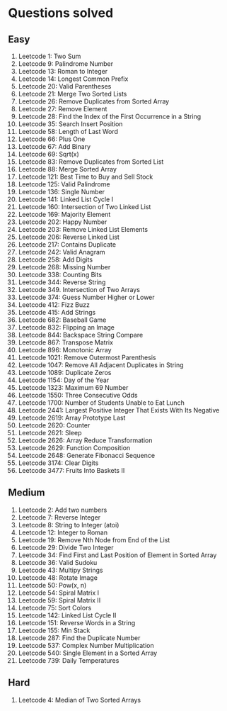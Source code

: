 # Questions solved

## Easy
1. Leetcode 1: Two Sum
2. Leetcode 9: Palindrome Number
3. Leetcode 13: Roman to Integer
4. Leetcode 14: Longest Common Prefix
5. Leetcode 20: Valid Parentheses
6. Leetcode 21: Merge Two Sorted Lists
7. Leetcode 26: Remove Duplicates from Sorted Array
8. Leetcode 27: Remove Element
9. Leetcode 28: Find the Index of the First Occurrence in a String
10. Leetcode 35: Search Insert Position
11. Leetcode 58: Length of Last Word
12. Leetcode 66: Plus One
13. Leetcode 67: Add Binary
14. Leetcode 69: Sqrt(x)
15. Leetcode 83: Remove Duplicates from Sorted List
16. Leetcode 88: Merge Sorted Array
17. Leetcode 121: Best Time to Buy and Sell Stock
18. Leetcode 125: Valid Palindrome
19. Leetcode 136: Single Number
20. Leetcode 141: Linked List Cycle I
21. Leetcode 160: Intersection of Two Linked List
22. Leetcode 169: Majority Element
23. Leetcode 202: Happy Number
24. Leetcode 203: Remove Linked List Elements
25. Leetcode 206: Reverse Linked List
26. Leetcode 217: Contains Duplicate
27. Leetcode 242: Valid Anagram
28. Leetcode 258: Add Digits
29. Leetcode 268: Missing Number
30. Leetcode 338: Counting Bits
31. Leetcode 344: Reverse String
32. Leetcode 349. Intersection of Two Arrays
33. Leetcode 374: Guess Number Higher or Lower
34. Leetcode 412: Fizz Buzz
35. Leetcode 415: Add Strings
36. Leetcode 682: Baseball Game
37. Leetcode 832: Flipping an Image
38. Leetcode 844: Backspace String Compare
39. Leetcode 867: Transpose Matrix
40. Leetcode 896: Monotonic Array
41. Leetcode 1021: Remove Outermost Parenthesis
42. Leetcode 1047: Remove All Adjacent Duplicates in String
43. Leetcode 1089: Duplicate Zeros
44. Leetcode 1154: Day of the Year
45. Leetcode 1323: Maximum 69 Number
46. Leetcode 1550: Three Consecutive Odds
47. Leetcode 1700: Number of Students Unable to Eat Lunch
48. Leetcode 2441: Largest Positive Integer That Exists With Its Negative
49. Leetcode 2619: Array Prototype Last
50. Leetcode 2620: Counter
51. Leetcode 2621: Sleep
52. Leetcode 2626: Array Reduce Transformation
53. Leetcode 2629: Function Composition
54. Leetcode 2648: Generate Fibonacci Sequence
55. Leetcode 3174: Clear Digits
56. Leetcode 3477: Fruits Into Baskets II

## Medium
1. Leetcode 2: Add two numbers
2. Leetcode 7: Reverse Integer
3. Leetcode 8: String to Integer (atoi)
4. Leetcode 12: Integer to Roman
5. Leetcode 19: Remove Nth Node from End of the List
6. Leetcode 29: Divide Two Integer
7. Leetcode 34: Find First and Last Position of Element in Sorted Array
8. Leetcode 36: Valid Sudoku
9. Leetcode 43: Multipy Strings
10. Leetcode 48: Rotate Image
11. Leetcode 50: Pow(x, n)
12. Leetcode 54: Spiral Matrix I
13. Leetcode 59: Spiral Matrix II
14. Leetcode 75: Sort Colors
15. Leetcode 142: Linked List Cycle II
16. Leetcode 151: Reverse Words in a String
17. Leetcode 155: Min Stack
18. Leetcode 287: Find the Duplicate Number
19. Leetcode 537: Complex Number Multiplication
20. Leetcode 540: Single Element in a Sorted Array
21. Leetcode 739: Daily Temperatures

## Hard
1. Leetcode 4: Median of Two Sorted Arrays
